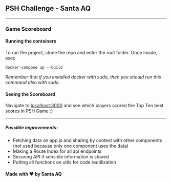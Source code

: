 ## PSH Challenge - Santa AQ
___
### Game Scoreboard
#### Running the containers
To run the project, clone the repo and enter the root folder.
Once inside, exec

    docker-compose up --build


*Remember that if you installed docker with sudo, then you should run this command also with sudo.*


#### Seeing the Scoreboard

Navigate to [localhost:3000](http://localhost:3000) and see which players scored the Top Ten best scores in PSH Game :)
___
##### Possible improvements:
- Fetching data on app.js and sharing by context with other components (not used because only one component uses the data)
- Making a Route Index for all api endpoints
- Securing API if sensible information is shared
- Putting all functions on utils for code reutilization



#### Made with ♥ by Santa AQ
